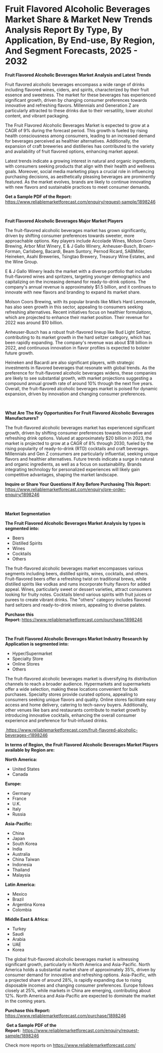 <p><h1>Fruit Flavored Alcoholic Beverages Market Share & Market New Trends Analysis Report By Type, By Application, By End-use, By Region, And Segment Forecasts, 2025 - 2032</h1></p><p><strong>Fruit Flavored Alcoholic Beverages Market Analysis and Latest Trends</strong></p>
<p><p>Fruit flavored alcoholic beverages encompass a wide range of drinks including flavored wines, ciders, and spirits, characterized by their fruit essence and sweetness. The market for these beverages has experienced significant growth, driven by changing consumer preferences towards innovative and refreshing flavors. Millennials and Generation Z are particularly attracted to these drinks due to their versatility, lower alcohol content, and vibrant packaging.</p><p>The Fruit Flavored Alcoholic Beverages Market is expected to grow at a CAGR of 9% during the forecast period. This growth is fueled by rising health consciousness among consumers, leading to an increased demand for beverages perceived as healthier alternatives. Additionally, the expansion of craft breweries and distilleries has contributed to the variety and availability of fruit flavored options, enhancing market appeal.</p><p>Latest trends indicate a growing interest in natural and organic ingredients, with consumers seeking products that align with their health and wellness goals. Moreover, social media marketing plays a crucial role in influencing purchasing decisions, as aesthetically pleasing beverages are prominently featured. As the market evolves, brands are likely to continue innovating with new flavors and sustainable practices to meet consumer demands.</p></p>
<p><strong>Get a Sample PDF of the Report:&nbsp;</strong> <a href="https://www.reliablemarketforecast.com/enquiry/request-sample/1898246?utm_campaign=2260&utm_medium=2&utm_source=Github&utm_content=ia&utm_term=14022025&utm_id=fruit-flavored-alcoholic-beverages">https://www.reliablemarketforecast.com/enquiry/request-sample/1898246</a></p>
<p>&nbsp;</p>
<p><strong>Fruit Flavored Alcoholic Beverages Major Market Players</strong></p>
<p><p>The fruit-flavored alcoholic beverages market has grown significantly, driven by shifting consumer preferences towards sweeter, more approachable options. Key players include Accolade Wines, Molson Coors Brewing, Arbor Mist Winery, E & J Gallo Winery, Anheuser-Busch, Brown-Forman, Carlsberg, Bacardi, Beam Suntory, Pernod Ricard, SABMiller, Heineken, Asahi Breweries, Tsingtao Brewery, Treasury Wine Estates, and the Wine Group.</p><p>E & J Gallo Winery leads the market with a diverse portfolio that includes fruit-flavored wines and spritzers, targeting younger demographics and capitalizing on the increasing demand for ready-to-drink options. The company's annual revenue is approximately $1.5 billion, and it continues to innovate with new flavors and branding to expand its market share.</p><p>Molson Coors Brewing, with its popular brands like Mike’s Hard Lemonade, has also seen growth in this sector, appealing to consumers seeking refreshing alternatives. Recent initiatives focus on healthier formulations, which are projected to enhance their market position. Their revenue for 2022 was around $10 billion.</p><p>Anheuser-Busch has a robust fruit-flavored lineup like Bud Light Seltzer, contributing to its market growth in the hard seltzer category, which has been rapidly expanding. The company's revenue was about $18 billion in 2022, and continuous innovation in flavor profiles is expected to bolster future growth.</p><p>Heineken and Bacardi are also significant players, with strategic investments in flavored beverages that resonate with global trends. As the preference for fruit-flavored alcoholic beverages widens, these companies are likely to see substantial growth, with market projections suggesting a compound annual growth rate of around 10% through the next five years. Overall, the fruit-flavored alcoholic beverages market is poised for dynamic expansion, driven by innovation and changing consumer preferences.</p></p>
<p>&nbsp;</p>
<p><strong>What Are The Key Opportunities For Fruit Flavored Alcoholic Beverages Manufacturers?</strong></p>
<p><p>The fruit-flavored alcoholic beverages market has experienced significant growth, driven by shifting consumer preferences towards innovative and refreshing drink options. Valued at approximately $20 billion in 2023, the market is projected to grow at a CAGR of 8% through 2030, fueled by the rising popularity of ready-to-drink (RTD) cocktails and craft beverages. Millennials and Gen Z consumers are particularly influential, seeking unique flavors and healthier alternatives. Future trends indicate a surge in natural and organic ingredients, as well as a focus on sustainability. Brands integrating technology for personalized experiences will likely gain competitive advantages, shaping the market landscape.</p></p>
<p><strong>Inquire or Share Your Questions If Any Before Purchasing This Report:</strong> <a href="https://www.reliablemarketforecast.com/enquiry/pre-order-enquiry/1898246?utm_campaign=2260&utm_medium=2&utm_source=Github&utm_content=ia&utm_term=14022025&utm_id=fruit-flavored-alcoholic-beverages">https://www.reliablemarketforecast.com/enquiry/pre-order-enquiry/1898246</a></p>
<p>&nbsp;</p>
<p><strong>Market Segmentation</strong></p>
<p><strong>The Fruit Flavored Alcoholic Beverages Market Analysis by types is segmented into:</strong></p>
<p><ul><li>Beers</li><li>Distilled Spirits</li><li>Wines</li><li>Cocktails</li><li>Others</li></ul></p>
<p><p>The fruit-flavored alcoholic beverages market encompasses various segments including beers, distilled spirits, wines, cocktails, and others. Fruit-flavored beers offer a refreshing twist on traditional brews, while distilled spirits like vodkas and rums incorporate fruity flavors for added appeal. Wines, particularly sweet or dessert varieties, attract consumers looking for fruity notes. Cocktails blend various spirits with fruit juices or purees to create vibrant drinks. The "others" category includes flavored hard seltzers and ready-to-drink mixers, appealing to diverse palates.</p></p>
<p><strong>Purchase this Report:&nbsp;</strong><a href="https://www.reliablemarketforecast.com/purchase/1898246?utm_campaign=2260&utm_medium=2&utm_source=Github&utm_content=ia&utm_term=14022025&utm_id=fruit-flavored-alcoholic-beverages">https://www.reliablemarketforecast.com/purchase/1898246</a></p>
<p>&nbsp;</p>
<p><strong>The Fruit Flavored Alcoholic Beverages Market Industry Research by Application is segmented into:</strong></p>
<p><ul><li>Hyper/Supermarket</li><li>Specialty Store</li><li>Online Stores</li><li>Others</li></ul></p>
<p><p>The fruit-flavored alcoholic beverages market is diversifying its distribution channels to reach a broader audience. Hypermarkets and supermarkets offer a wide selection, making these locations convenient for bulk purchases. Specialty stores provide curated options, appealing to consumers seeking unique flavors and quality. Online stores facilitate easy access and home delivery, catering to tech-savvy buyers. Additionally, other venues like bars and restaurants contribute to market growth by introducing innovative cocktails, enhancing the overall consumer experience and preference for fruit-infused drinks.</p></p>
<p><a href="https://www.reliablemarketforecast.com/fruit-flavored-alcoholic-beverages-r1898246?utm_campaign=2260&utm_medium=2&utm_source=Github&utm_content=ia&utm_term=14022025&utm_id=fruit-flavored-alcoholic-beverages">&nbsp;https://www.reliablemarketforecast.com/fruit-flavored-alcoholic-beverages-r1898246</a></p>
<p><strong>In terms of Region, the Fruit Flavored Alcoholic Beverages Market Players available by Region are:</strong></p>
<p>
    <p> <strong> North America: </strong>
        <ul>
            <li>United States</li>
            <li>Canada</li>
        </ul>
        </p> 
    <p> <strong> Europe: </strong>
        <ul>
            <li>Germany</li>
            <li>France</li>
            <li>U.K.</li>
            <li>Italy</li>
            <li>Russia</li>
        </ul>
        </p> 
    <p> <strong> Asia-Pacific: </strong>
        <ul>
            <li>China</li>
            <li>Japan</li>
            <li>South Korea</li>
            <li>India</li>
            <li>Australia</li>
            <li>China Taiwan</li>
            <li>Indonesia</li>
            <li>Thailand</li>
            <li>Malaysia</li>
        </ul>
        </p> 
    <p> <strong> Latin America: </strong>
        <ul>
            <li>Mexico</li>
            <li>Brazil</li>
            <li>Argentina Korea</li>
            <li>Colombia</li>
        </ul>
        </p> 
    <p> <strong> Middle East & Africa: </strong>
        <ul>
            <li>Turkey</li>
            <li>Saudi</li>
            <li>Arabia</li>
            <li>UAE</li>
            <li>Korea</li>
        </ul>
    </p>
    </p>
<p><p>The global fruit-flavored alcoholic beverages market is witnessing significant growth, particularly in North America and Asia-Pacific. North America holds a substantial market share of approximately 35%, driven by consumer demand for innovative and refreshing options. Asia-Pacific, with a projected share of around 28%, is rapidly expanding due to rising disposable incomes and changing consumer preferences. Europe follows closely at 25%, while markets in China are emerging, contributing about 12%. North America and Asia-Pacific are expected to dominate the market in the coming years.</p></p>
<p><strong>Purchase this Report: </strong><a href="https://www.reliablemarketforecast.com/purchase/1898246?utm_campaign=2260&utm_medium=2&utm_source=Github&utm_content=ia&utm_term=14022025&utm_id=fruit-flavored-alcoholic-beverages">https://www.reliablemarketforecast.com/purchase/1898246</a></p>
<p>&nbsp;<strong>Get a Sample PDF of the Report:&nbsp;&nbsp;</strong><a href="https://www.reliablemarketforecast.com/enquiry/request-sample/1898246?utm_campaign=2260&utm_medium=2&utm_source=Github&utm_content=ia&utm_term=14022025&utm_id=fruit-flavored-alcoholic-beverages">https://www.reliablemarketforecast.com/enquiry/request-sample/1898246</a></p>
<p><strong></strong></p>
<p>Check more reports on <a href="https://www.reliablemarketforecast.com/?utm_campaign=2260&utm_medium=2&utm_source=Github&utm_content=ia&utm_term=14022025&utm_id=fruit-flavored-alcoholic-beverages">https://www.reliablemarketforecast.com/</a></p>